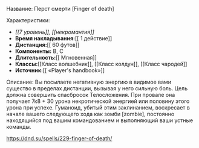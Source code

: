 Название: Перст смерти \[Finger of death] 

Характеристики:
- *[[7 уровень]], [[некромантия]]*
- **Время накладывания:**[[ 1 действие]]
- **Дистанция:**[[ 60 футов]]
- **Компоненты:** В, С
- **Длительность:**[[ Мгновенная]]
- **Классы:**[[Класс  волшебник]], [[Класс колдун]], [[Класс чародей]]
- **Источник:**[[ «Player's handbook»]]

Описание:
Вы посылаете негативную энергию в видимое вами существо в пределах дистанции, вызывая у него сильную боль. Цель должна совершить спасбросок Телосложения. При провале она получает 7к8 + 30 урона некротической энергией или половину этого урона при успехе. Гуманоид, убитый этим заклинанием, воскресает в начале вашего следующего хода как зомби [zombie], постоянно находящийся под вашим командованием и выполняющий ваши устные команды.

https://dnd.su/spells/229-finger-of-death/